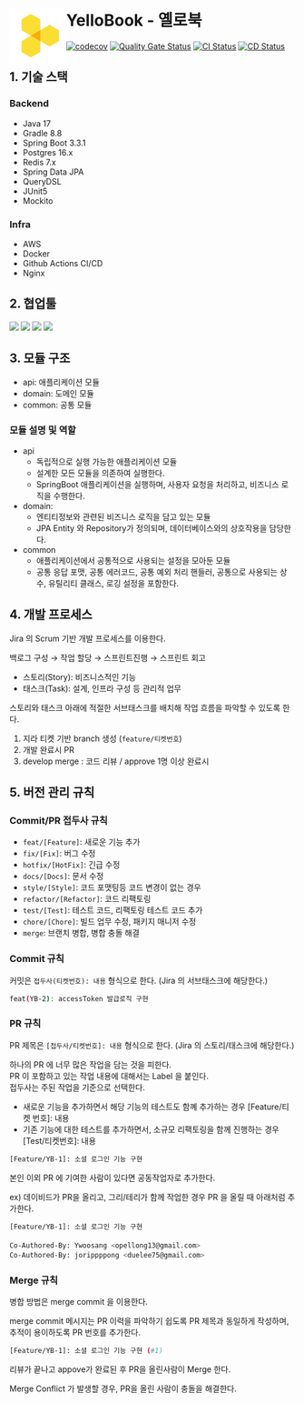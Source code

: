 # YelloBook - 옐로북 <a href="https://yellobook.site"><img src="./images/logo.png" align="left" width="100"></a>

[![codecov](https://codecov.io/gh/Yellobook/yellobook-backend/branch/develop/graph/badge.svg?token=ZDMLLQDDTN)](https://codecov.io/gh/Yellobook/yellobook-backend)
[![Quality Gate Status](https://sonarcloud.io/api/project_badges/measure?project=Yellobook_yellobook-backend&metric=alert_status)](https://sonarcloud.io/summary/new_code?id=Yellobook_yellobook-backend)
[![CI Status](https://github.com/Yellobook/yellobook-backend/actions/workflows/ci.yml/badge.svg)](https://github.com/Yellobook/yellobook-backend/actions)
[![CD Status](https://github.com/Yellobook/yellobook-backend/actions/workflows/cd.yml/badge.svg)](https://github.com/Yellobook/yellobook-backend/actions)
 
## 1. 기술 스택

### Backend
- Java 17
- Gradle 8.8
- Spring Boot 3.3.1
- Postgres 16.x
- Redis 7.x
- Spring Data JPA
- QueryDSL
- JUnit5
- Mockito

### Infra

- AWS
- Docker
- Github Actions CI/CD
- Nginx

## 2. 협업툴

<img src="https://img.shields.io/badge/Slack-4A154B?style=for-the-badge&logo=slack&logoColor=white">   
<img src="https://img.shields.io/badge/Jira-0052CC?style=for-the-badge&logo=jira&logoColor=white">
<img src="https://img.shields.io/badge/Notion-000000?style=for-the-badge&logo=notion&logoColor=white">
<img src="https://img.shields.io/badge/Figma-F24E1E?style=for-the-badge&logo=figma&logoColor=white">


## 3. 모듈 구조

- api: 애플리케이션 모듈
- domain: 도메인 모듈
- common: 공통 모듈

### 모듈 설명 및 역할

- api
  - 독립적으로 실행 가능한 애플리케이션 모듈
  - 설계한 모든 모듈을 의존하여 실행한다.
  - SpringBoot 애플리케이션을 실행하며, 사용자 요청을 처리하고, 비즈니스 로직을 수행한다.
- domain:
  - 엔티티정보와 관련된 비즈니스 로직을 담고 있는 모듈
  - JPA Entity 와 Repository가 정의되며, 데이터베이스와의 상호작용을 담당한다.
- common
  - 애플리케이션에서 공통적으로 사용되는 설정을 모아둔 모듈
  - 공통 응답 포맷, 공통 에러코드, 공통 예외 처리 핸들러, 공통으로 사용되는 상수, 유틸리티 클래스, 로깅 설정을 포함한다.


## 4. 개발 프로세스

Jira 의 Scrum 기반 개발 프로세스를 이용한다.

백로그 구성 → 작업 할당 → 스프린트진행 → 스프린트 회고

- 스토리(Story): 비즈니스적인 기능
- 태스크(Task):  설계, 인프라 구성 등 관리적 업무

스토리와 태스크 아래에 적절한 서브태스크를 배치해 작업 흐름을 파악할 수 있도록 한다.

1. 지라 티켓 기반 branch  생성 (`feature/티켓번호`)
2. 개발 완료시 PR
3. develop merge : 코드 리뷰 / approve 1명 이상 완료시


## 5. 버전 관리 규칙

### Commit/PR 접두사 규칙

- `feat/[Feature]`: 새로운 기능 추가
- `fix/[Fix]`: 버그 수정
- `hotfix/[HotFix]`: 긴급 수정
- `docs/[Docs]`: 문서 수정
- `style/[Style]`: 코드 포맷팅등 코드 변경이 없는 경우
- `refactor/[Refactor]`: 코드 리팩토링
- `test/[Test]`: 테스트 코드, 리팩토링 테스트 코드 추가
- `chore/[Chore]`: 빌드 업무 수정, 패키지 매니저 수정
-  `merge`: 브랜치 병합, 병합 충돌 해결
 

### Commit 규칙

커밋은 `접두사(티켓번호): 내용` 형식으로 한다. (Jira 의 서브태스크에 해당한다.)

```bash
feat(YB-2): accessToken 발급로직 구현
```

### PR 규칙

PR 제목은 `[접두사/티켓번호]: 내용`  형식으로 한다. (Jira 의 스토리/태스크에 해당한다.)

하나의 PR 에 너무 많은 작업을 담는 것을 피한다.  
PR 이 포함하고 있는 작업 내용에 대해서는 Label 을 붙인다.  
접두사는 주된 작업을 기준으로 선택한다. 
- 새로운 기능을 추가하면서 해당 기능의 테스트도 함꼐 추가하는 경우 [Feature/티켓 번호]: 내용
- 기존 기능에 대한 테스트를 추가하면서, 소규모 리팩토링을 함께 진행하는 경우 [Test/티켓번호]: 내용
 
```bash
[Feature/YB-1]: 소셜 로그인 기능 구현
```

본인 이외 PR 에 기여한 사람이 있다면 공동작업자로 추가한다.

ex) 데이비드가 PR을 올리고, 그리/테리가 함께 작업한 경우 PR 을 올릴 때 아래처럼 추가한다.
```bash
[Feature/YB-1]: 소셜 로그인 기능 구현

Co-Authored-By: Ywoosang <opellong13@gmail.com>
Co-Authored-By: jorippppong <duelee75@gmail.com>
```

### Merge 규칙

병합 방법은 merge commit 을 이용한다.

merge commit 메시지는 PR 이력을 파악하기 쉽도록 PR 제목과 동일하게 작성하며, 추적이 용이하도록 PR 번호를 추가한다.

```bash
[Feature/YB-1]: 소셜 로그인 기능 구현 (#1)
```

리뷰가 끝나고 appove가 완료된 후 PR을 올린사람이 Merge 한다.

Merge Conflict 가 발생할 경우, PR을 올린 사람이 충돌을 해결한다.

 
